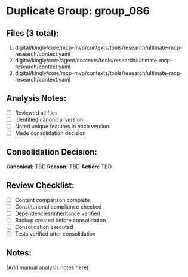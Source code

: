 # Duplicate Group: group_086

## Files (3 total):
1. digital/kingly/core/mcp-mvp/contexts/tools/research/ultimate-mcp-research/context.yaml
2. digital/kingly/core/agent/contexts/tools/research/ultimate-mcp-research/context.yaml
3. digital/kingly/core/mcp-mvp/contexts/tools/research/ultimate-mcp-research/context.yaml

## Analysis Notes:
- [ ] Reviewed all files
- [ ] Identified canonical version
- [ ] Noted unique features in each version
- [ ] Made consolidation decision

## Consolidation Decision:
**Canonical:** TBD
**Reason:** TBD
**Action:** TBD

## Review Checklist:
- [ ] Content comparison complete
- [ ] Constitutional compliance checked
- [ ] Dependencies/inheritance verified
- [ ] Backup created before consolidation
- [ ] Consolidation executed
- [ ] Tests verified after consolidation

## Notes:
(Add manual analysis notes here)
